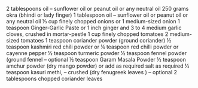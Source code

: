 2 tablespoons oil – sunflower oil or peanut oil or any neutral oil
250 grams okra (bhindi or lady finger)
1 tablespoon oil – sunflower oil or peanut oil or any neutral oil
⅓ cup finely chopped onions or 1 medium-sized onion
1 teaspoon Ginger-Garlic Paste or 1 inch ginger and 3 to 4 medium garlic cloves, crushed in mortar-pestle
1 cup finely chopped tomatoes 2 medium-sized tomatoes
1 teaspoon coriander powder (ground coriander)
½ teaspoon kashmiri red chili powder or ¼ teaspoon red chilli powder or cayenne pepper
½ teaspoon turmeric powder
½ teaspoon fennel powder (ground fennel – optional
½ teaspoon Garam Masala Powder
½ teaspoon amchur powder (dry mango powder) or add as required
salt as required
½ teaspoon kasuri methi, – crushed (dry fenugreek leaves ) – optional
2 tablespoons chopped coriander leaves